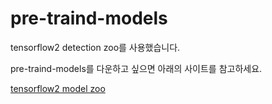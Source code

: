 # pre-traind-models


tensorflow2 detection zoo를 사용했습니다.

pre-traind-models를 다운하고 싶으면 아래의 사이트를 참고하세요. 

[tensorflow2 model zoo](https://github.com/tensorflow/models/blob/master/research/object_detection/g3doc/tf2_detection_zoo.md)
